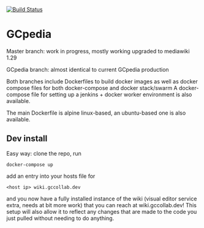 [![Build Status](https://travis-ci.org/gctools-outilsgc/gcpedia.svg?branch=master)](https://travis-ci.org/gctools-outilsgc/gcpedia)

# GCpedia

Master branch: work in progress, mostly working upgraded to mediawiki 1.29

GCpedia branch: almost identical to current GCpedia production

Both branches include Dockerfiles to build docker images as well as docker compose files for both docker-compose and docker stack/swarm
A docker-compose file for setting up a jenkins + docker worker environment is also available.

The main Dockerfile is alpine linux-based, an ubuntu-based one is also available.

## Dev install
Easy way: 
clone the repo, 
run
```
docker-compose up
```
add an entry into your hosts file for
```
<host ip> wiki.gccollab.dev
```

and you now have a fully installed instance of the wiki (visual editor service extra, needs at bit more work) that you can reach at wiki.gccollab.dev! This setup will also allow it to reflect any changes that are made to the code you just pulled without needing to do anything.
